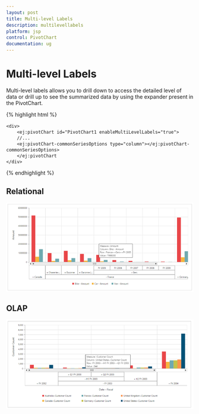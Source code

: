 ```yaml
---
layout: post
title: Multi-level Labels
description: multilevellabels
platform: jsp
control: PivotChart
documentation: ug
---
```


# Multi-level Labels

Multi-level labels allows you to drill down to access the detailed level of data or drill up to see the summarized data by using the expander present in the PivotChart.

{% highlight html %}

	<div>
		<ej:pivotChart id="PivotChart1 enableMultiLevelLabels="true">
		//...
		<ej:pivotChart-commonSeriesOptions type="column"></ej:pivotChart-commonSeriesOptions>
		</ej:pivotChart
	</div>

{% endhighlight %}


## Relational

![](MultiLevelLabels_images/relational.png)

## OLAP

![](MultiLevelLabels_images/olap.png)

